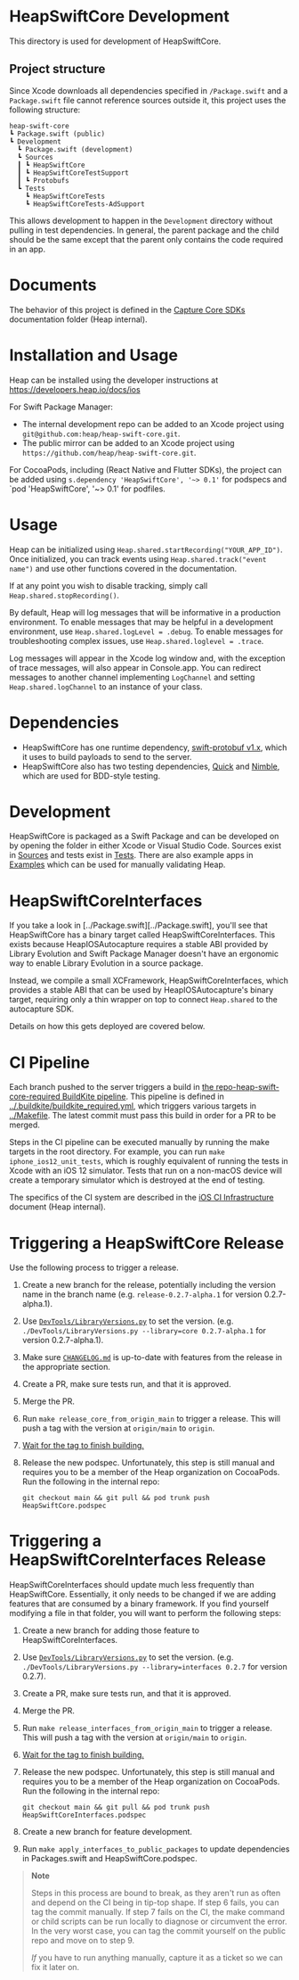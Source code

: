 # HeapSwiftCore Development

This directory is used for development of HeapSwiftCore.

## Project structure

Since Xcode downloads all dependencies specified in `/Package.swift` and a `Package.swift` file cannot reference sources outside it, this
project uses the following structure:

```
heap-swift-core
┗ Package.swift (public)
┗ Development
  ┗ Package.swift (development)
  ┗ Sources
  ┃ ┗ HeapSwiftCore
  ┃ ┗ HeapSwiftCoreTestSupport
  ┃ ┗ Protobufs
  ┗ Tests
    ┗ HeapSwiftCoreTests
    ┗ HeapSwiftCoreTests-AdSupport
```

This allows development to happen in the `Development` directory without pulling in test dependencies.  In general, the parent package
and the child should be the same except that the parent only contains the code required in an app.

# Documents

The behavior of this project is defined in the [Capture Core SDKs][specs] documentation folder (Heap internal).

# Installation and Usage

Heap can be installed using the developer instructions at https://developers.heap.io/docs/ios

For Swift Package Manager:

- The internal development repo can be added to an Xcode project using `git@github.com:heap/heap-swift-core.git`.
- The public mirror can be added to an Xcode project using `https://github.com/heap/heap-swift-core.git`.

For CocoaPods, including (React Native and Flutter SDKs), the project can be added using `s.dependency 'HeapSwiftCore', '~> 0.1'` for podspecs and `pod 'HeapSwiftCore', '~> 0.1' for podfiles.

# Usage

Heap can be initialized using `Heap.shared.startRecording("YOUR_APP_ID")`.  Once initialized, you can track events using
`Heap.shared.track("event name")` and use other functions covered in the documentation.

If at any point you wish to disable tracking, simply call `Heap.shared.stopRecording()`.

By default, Heap will log messages that will be informative in a production environment.  To enable messages that may be helpful in a
development environment, use `Heap.shared.logLevel = .debug`.  To enable messages for troubleshooting complex issues, use
`Heap.shared.loglevel = .trace`.

Log messages will appear in the Xcode log window and, with the exception of trace messages, will also appear in Console.app. You can
redirect messages to another channel implementing `LogChannel` and setting `Heap.shared.logChannel` to an instance of your class.

# Dependencies

- HeapSwiftCore has one runtime dependency, [swift-protobuf v1.x](https://github.com/apple/swift-protobuf), which it uses to build payloads
  to send to the server.
- HeapSwiftCore also has two testing dependencies, [Quick](https://github.com/Quick/Quick) and [Nimble](https://github.com/Quick/Nimble),
  which are used for BDD-style testing.

# Development

HeapSwiftCore is packaged as a Swift Package and can be developed on by opening the folder in either Xcode or Visual Studio Code.  Sources
exist in [Sources](Sources/) and tests exist in [Tests](Tests/).  There are also example apps in [Examples](Examples/) which can be used for
manually validating Heap.

# HeapSwiftCoreInterfaces

If you take a look in [../Package.swift][../Package.swift], you'll see that HeapSwiftCore has a binary target called
HeapSwiftCoreInterfaces.  This exists because HeapIOSAutocapture requires a stable ABI provided by Library Evolution and Swift Package
Manager doesn't have an ergonomic way to enable Library Evolution in a source package.

Instead, we compile a small XCFramework, HeapSwiftCoreInterfaces, which provides a stable ABI that can be used by HeapIOSAutocapture's
binary target, requiring only a thin wrapper on top to connect `Heap.shared` to the autocapture SDK.

Details on how this gets deployed are covered below.

# CI Pipeline

Each branch pushed to the server triggers a build in [the repo-heap-swift-core-required BuildKite pipeline][buildkite-req].  This pipeline
is defined in [../.buildkite/buildkite_required.yml](../.buildkite/buildkite_required.yml), which triggers various targets in
[../Makefile](../Makefile).  The latest commit must pass this build in order for a PR to be merged.

Steps in the CI pipeline can be executed manually by running the make targets in the root directory.  For example, you can run
`make iphone_ios12_unit_tests`, which is roughly equivalent of running the tests in Xcode with an iOS 12 simulator.  Tests that run on a
non-macOS device will create a temporary simulator which is destroyed at the end of testing.

The specifics of the CI system are described in the [iOS CI Infrastructure][ci] document (Heap internal).

# Triggering a HeapSwiftCore Release

Use the following process to trigger a release.

1.  Create a new branch for the release, potentially including the version name in the branch name (e.g. `release-0.2.7-alpha.1`
    for version 0.2.7-alpha.1).
2.  Use [`DevTools/LibraryVersions.py`](../DevTools/LibraryVersions.py) to set the version. (e.g.
    `./DevTools/LibraryVersions.py --library=core 0.2.7-alpha.1` for version 0.2.7-alpha.1).
3.  Make sure [`CHANGELOG.md`](../CHANGELOG.md) is up-to-date with features from the release in the appropriate section.
4.  Create a PR, make sure tests run, and that it is approved.
5.  Merge the PR.
6.  Run `make release_core_from_origin_main` to trigger a release.  This will push a tag with the version at `origin/main` to `origin`.
7.  [Wait for the tag to finish building.][buildkite]
8.  Release the new podspec.  Unfortunately, this step is still manual and requires you to be a member of the Heap organization on CocoaPods.
    Run the following in the internal repo:
   
    ```shell
    git checkout main && git pull && pod trunk push HeapSwiftCore.podspec
    ```

# Triggering a HeapSwiftCoreInterfaces Release

HeapSwiftCoreInterfaces should update much less frequently than HeapSwiftCore.  Essentially, it only needs to be changed if we are adding
features that are consumed by a binary framework. If you find yourself modifying a file in that folder, you will want to perform the
following steps:

1. Create a new branch for adding those feature to HeapSwiftCoreInterfaces.
2.  Use [`DevTools/LibraryVersions.py`](../DevTools/LibraryVersions.py) to set the version. (e.g.
    `./DevTools/LibraryVersions.py --library=interfaces 0.2.7` for version 0.2.7).
3.  Create a PR, make sure tests run, and that it is approved.
4.  Merge the PR.
5.  Run `make release_interfaces_from_origin_main` to trigger a release.  This will push a tag with the version at `origin/main` to
    `origin`.
6.  [Wait for the tag to finish building.][buildkite]
7.  Release the new podspec.  Unfortunately, this step is still manual and requires you to be a member of the Heap organization on CocoaPods.
    Run the following in the internal repo:
   
    ```shell
    git checkout main && git pull && pod trunk push HeapSwiftCoreInterfaces.podspec
    ```
8.  Create a new branch for feature development.
9.  Run `make apply_interfaces_to_public_packages` to update dependencies in Packages.swift and HeapSwiftCore.podspec.

> **Note**
> 
> Steps in this process are bound to break, as they aren't run as often and depend on the CI being in tip-top shape.  If step 6 fails, you can
> tag the commit manually. If step 7 fails on the CI, the make command or child scripts can be run locally to diagnose or circumvent the error.
> In the very worst case, you can tag the commit yourself on the public repo and move on to step 9.
>
> _If_ you have to run anything manually, capture it as a ticket so we can fix it later on.

[specs]: https://heapinc.atlassian.net/wiki/spaces/CAP/pages/2604990512/Capture+Core+SDKs
[buildkite]: https://buildkite.com/heap/repo-heap-swift-core
[buildkite-req]: https://buildkite.com/heap/repo-heap-swift-core-required
[ci]: https://heapinc.atlassian.net/wiki/spaces/CAP/pages/1327202313/iOS+CI+Infrastructure
[new-release]: https://github.com/heap/heap-swift-core-sdk/releases/new
